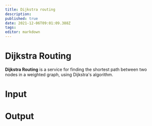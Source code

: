 ```yaml
---
title: Dijkstra routing
description: 
published: true
date: 2021-12-06T09:01:09.388Z
tags: 
editor: markdown
---
```


# Dijkstra Routing
**Dijkstra Routing** is a service for finding the shortest path between two nodes in a weighted graph, using Dijkstra's algorithm. 

# Input

# Output